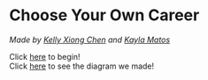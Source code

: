 # **Choose Your Own Career**  
_Made by [Kelly Xiong Chen](https://github.com/kellyx1636) and [Kayla Matos](https://github.com/kaylam4192)_  

Click [here](../introduction/first-question.md) to begin!   
Click [here](https://docs.google.com/drawings/d/1ojFDZxTafm0LW8tkVH3GlC2EtI5si0CTRn4NwG9kepY/edit) to see the diagram we made!
